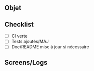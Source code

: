 ## Objet
<!-- Résume la PR -->

## Checklist
- [ ] CI verte
- [ ] Tests ajoutés/MAJ
- [ ] Doc/README mise à jour si nécessaire

## Screens/Logs
